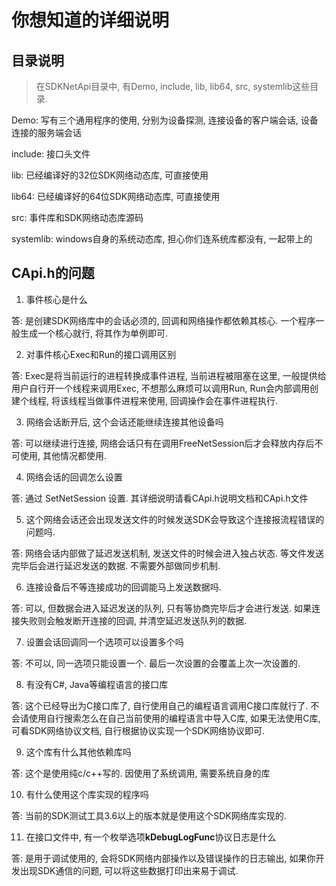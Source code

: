 # 你想知道的详细说明

## 目录说明

>  在SDKNetApi目录中, 有Demo, include, lib, lib64, src, systemlib这些目录.

Demo: 写有三个通用程序的使用, 分别为设备探测, 连接设备的客户端会话, 设备连接的服务端会话

include: 接口头文件

lib: 已经编译好的32位SDK网络动态库, 可直接使用

lib64: 已经编译好的64位SDK网络动态库, 可直接使用

src: 事件库和SDK网络动态库源码

systemlib: windows自身的系统动态库, 担心你们连系统库都没有, 一起带上的

## CApi.h的问题

1. 事件核心是什么

答: 是创建SDK网络库中的会话必须的, 回调和网络操作都依赖其核心. 一个程序一般生成一个核心就行, 将其作为单例即可.



2. 对事件核心Exec和Run的接口调用区别

答: Exec是将当前运行的进程转换成事件进程, 当前进程被阻塞在这里, 一般提供给用户自行开一个线程来调用Exec, 不想那么麻烦可以调用Run, Run会内部调用创建个线程, 将该线程当做事件进程来使用, 回调操作会在事件进程执行.



3. 网络会话断开后, 这个会话还能继续连接其他设备吗

答: 可以继续进行连接, 网络会话只有在调用FreeNetSession后才会释放内存后不可使用, 其他情况都使用. 



4. 网络会话的回调怎么设置

答: 通过 SetNetSession 设置. 其详细说明请看CApi.h说明文档和CApi.h文件



5. 这个网络会话还会出现发送文件的时候发送SDK会导致这个连接报流程错误的问题吗.

答: 网络会话内部做了延迟发送机制, 发送文件的时候会进入独占状态. 等文件发送完毕后会进行延迟发送的数据. 不需要外部做同步机制.



6. 连接设备后不等连接成功的回调能马上发送数据吗.

答: 可以, 但数据会进入延迟发送的队列, 只有等协商完毕后才会进行发送. 如果连接失败则会触发断开连接的回调, 并清空延迟发送队列的数据.



7. 设置会话回调同一个选项可以设置多个吗

答: 不可以, 同一选项只能设置一个. 最后一次设置的会覆盖上次一次设置的.



8. 有没有C#, Java等编程语言的接口库

答: 这个已经导出为C接口库了, 自行使用自己的编程语言调用C接口库就行了. 不会请使用自行搜索怎么在自己当前使用的编程语言中导入C库, 如果无法使用C库, 可看SDK网络协议文档, 自行根据协议实现一个SDK网络协议即可.



9. 这个库有什么其他依赖库吗

答: 这个是使用纯c/c++写的. 因使用了系统调用, 需要系统自身的库



10. 有什么使用这个库实现的程序吗

答: 当前的SDK测试工具3.6以上的版本就是使用这个SDK网络库实现的. 



11. 在接口文件中, 有一个枚举选项**kDebugLogFunc**协议日志是什么

答: 是用于调试使用的, 会将SDK网络内部操作以及错误操作的日志输出, 如果你开发出现SDK通信的问题, 可以将这些数据打印出来易于调试.
